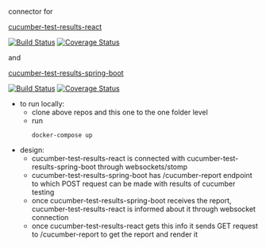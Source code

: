 connector for 

[cucumber-test-results-react](https://github.com/ArtemAlagizov/cucumber-test-results-react)

[![Build Status](https://travis-ci.org/ArtemAlagizov/cucumber-test-results-react.svg?branch=master)](https://travis-ci.org/ArtemAlagizov/cucumber-test-results-react)
[![Coverage Status](https://img.shields.io/coveralls/github/ArtemAlagizov/cucumber-test-results-react.svg)](https://coveralls.io/github/ArtemAlagizov/cucumber-test-results-react?branch=master)

and 

[cucumber-test-results-spring-boot](https://github.com/ArtemAlagizov/cucumber-test-results-spring-boot)

[![Build Status](https://travis-ci.org/ArtemAlagizov/cucumber-test-results-spring-boot.svg?branch=master)](https://travis-ci.org/ArtemAlagizov/cucumber-test-results-spring-boot)
[![Coverage Status](https://img.shields.io/coveralls/github/ArtemAlagizov/cucumber-test-results-spring-boot.svg)](https://coveralls.io/github/ArtemAlagizov/cucumber-test-results-spring-boot?branch=master)

* to run locally:
   * clone above repos and this one to the one folder level
   * run
      ```
      docker-compose up
      ```
* design:
  * cucumber-test-results-react is connected with cucumber-test-results-spring-boot through websockets/stomp
  * cucumber-test-results-spring-boot has /cucumber-report endpoint to which POST request can be made with results of cucumber testing
  * once cucumber-test-results-spring-boot receives the report, cucumber-test-results-react is informed about it through websocket connection
  * once cucumber-test-results-react gets this info it sends GET request to /cucumber-report to get the report and render it
